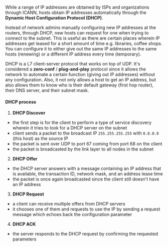 While a range of IP addresses are obtained by ISPs and organizations through ICANN, hosts obtain IP addresses automatically through the **Dynamic Host Configuration Protocol (DHCP)**.

Instead of network admins manually configuring new IP addresses at the routers, through DHCP, new hosts can request for one when trying to connect to the subnet. This is useful as there are certain places wherein IP addresses get leased for a short amount of time e.g. libraries, coffee shops. You can configure it to either give out the same IP addresses to the same hosts (renewing) or a different IP address every time (temporary).

DHCP is a L7 client-server protocol that works on top of UDP. It's considered a **zero-conf** / **plug-and-play** protocol since it allows the network to automate a certain function (giving out IP addresses) without any configuration. Also, it not only allows a host to get an IP address, but also allows them to know who is their default gateway (first hop router), their DNS server, and their subnet mask.

#### DHCP process
1. **DHCP Discover**
- the first step is for the client to perform a type of service discovery wherein it tries to look for a DHCP server on the subnet
- client sends a packet to the broadcast IP `255.255.255.255` with `0.0.0.0` (this host) as the source IP
- the packet is sent over UDP to port 67 coming from port 68 on the client
- the packet is broadcasted by the link layer to all nodes in the subnet

2. **DHCP Offer**
- the DHCP server answers with a message containing an IP address that is available, the transaction ID, network mask, and an address lease time
- the packet is once again broadcasted since the client still doesn't have an IP address

3. **DHCP Request**
- a client can receive multiple offers from DHCP servers
- it chooses one of them and requests to use the IP by sending a request message which echoes back the configuration parameter

4. **DHCP ACK**
- the server responds to the DHCP request by confirming the requested parameters

